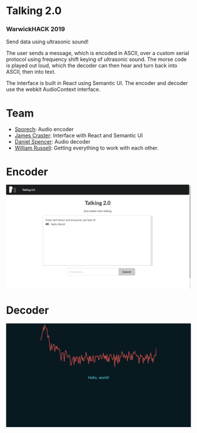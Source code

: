 # Talking 2.0
### WarwickHACK 2019

Send data using ultrasonic sound!

The user sends a message, which is encoded in ASCII, over a custom serial protocol using frequency shift keying of ultrasonic sound. The morse code is played out loud, which the decoder can then hear and turn back into ASCII, then into text.

The interface is built in React using Semantic UI. The encoder and decoder use the webkit AudioContext interface.

# Team

- [Sporech](https://github.com/Sporech): Audio encoder
- [James Craster](https://github.com/JamesCraster): Interface with React and Semantic UI
- [Daniel Spencer](https://github.com/danielfspencer): Audio decoder
- [William Russell](https://github.com/wrussell1999): Getting everything to work with each other.



# Encoder
![Screenshot](screenshot.png)


# Decoder
![Screenshot](decoder-screenshot.png)
